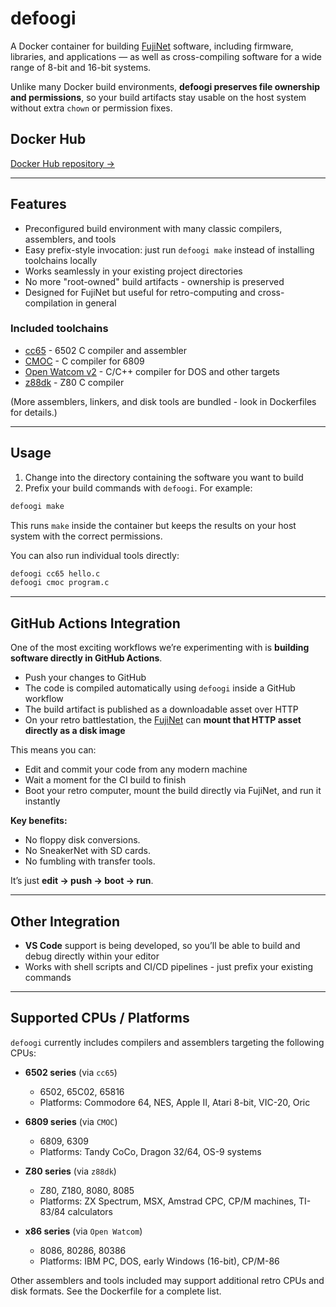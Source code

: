 # defoogi

A Docker container for building [FujiNet](https://fujinet.online)
software, including firmware, libraries, and applications — as well as
cross-compiling software for a wide range of 8-bit and 16-bit systems.

Unlike many Docker build environments, **defoogi preserves file
ownership and permissions**, so your build artifacts stay usable on
the host system without extra `chown` or permission fixes.

## Docker Hub

[Docker Hub repository →](https://hub.docker.com/repository/docker/fozztexx/defoogi)

---

## Features

- Preconfigured build environment with many classic compilers,
  assemblers, and tools
- Easy prefix-style invocation: just run `defoogi make` instead of
  installing toolchains locally
- Works seamlessly in your existing project directories
- No more "root-owned" build artifacts - ownership is preserved
- Designed for FujiNet but useful for retro-computing and
  cross-compilation in general

### Included toolchains

- [cc65](https://cc65.github.io/) - 6502 C compiler and assembler
- [CMOC](https://perso.b2b2c.ca/~sarrazip/dev/cmoc.html) - C compiler for 6809
- [Open Watcom v2](https://openwatcom.org/) - C/C++ compiler for DOS and other targets
- [z88dk](https://www.z88dk.org/) - Z80 C compiler

(More assemblers, linkers, and disk tools are bundled - look in
Dockerfiles for details.)

---

## Usage

1. Change into the directory containing the software you want to build
2. Prefix your build commands with `defoogi`. For example:

```bash
defoogi make
```

This runs `make` inside the container but keeps the results on your
host system with the correct permissions.

You can also run individual tools directly:

```bash
defoogi cc65 hello.c
defoogi cmoc program.c
```

---

## GitHub Actions Integration

One of the most exciting workflows we’re experimenting with is
**building software directly in GitHub Actions**.

- Push your changes to GitHub
- The code is compiled automatically using `defoogi` inside a GitHub workflow
- The build artifact is published as a downloadable asset over HTTP
- On your retro battlestation, the [FujiNet](https://fujinet.online)
  can **mount that HTTP asset directly as a disk image**

This means you can:
- Edit and commit your code from any modern machine
- Wait a moment for the CI build to finish
- Boot your retro computer, mount the build directly via FujiNet, and
  run it instantly

**Key benefits:**
- No floppy disk conversions.
- No SneakerNet with SD cards.
- No fumbling with transfer tools.

It’s just **edit → push → boot → run**.

---

## Other Integration

- **VS Code** support is being developed, so you’ll be able to build
    and debug directly within your editor
- Works with shell scripts and CI/CD pipelines - just prefix your
  existing commands

---

## Supported CPUs / Platforms

`defoogi` currently includes compilers and assemblers targeting the following CPUs:

- **6502 series** (via `cc65`)
  - 6502, 65C02, 65816
  - Platforms: Commodore 64, NES, Apple II, Atari 8-bit, VIC-20, Oric

- **6809 series** (via `CMOC`)
  - 6809, 6309
  - Platforms: Tandy CoCo, Dragon 32/64, OS-9 systems

- **Z80 series** (via `z88dk`)
  - Z80, Z180, 8080, 8085
  - Platforms: ZX Spectrum, MSX, Amstrad CPC, CP/M machines, TI-83/84 calculators

- **x86 series** (via `Open Watcom`)
  - 8086, 80286, 80386
  - Platforms: IBM PC, DOS, early Windows (16-bit), CP/M-86

Other assemblers and tools included may support additional retro CPUs
and disk formats. See the Dockerfile for a complete list.
